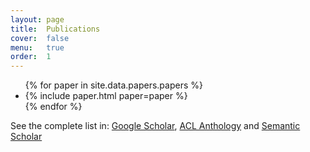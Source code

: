 ```yaml
---
layout: page
title:  Publications
cover:  false
menu:   true
order:  1
---
```


<ul>
{% for paper in site.data.papers.papers %}
  <li>
  {% include paper.html paper=paper %}
  </li>
{% endfor %}
</ul>

See the complete list in: [Google Scholar](https://scholar.google.com/citations?user=P5-SRqUAAAAJ), [ACL Anthology](https://www.aclweb.org/anthology/people/a/arturo-oncevay/) and [Semantic Scholar](https://www.semanticscholar.org/author/Arturo-Oncevay/65775345)

